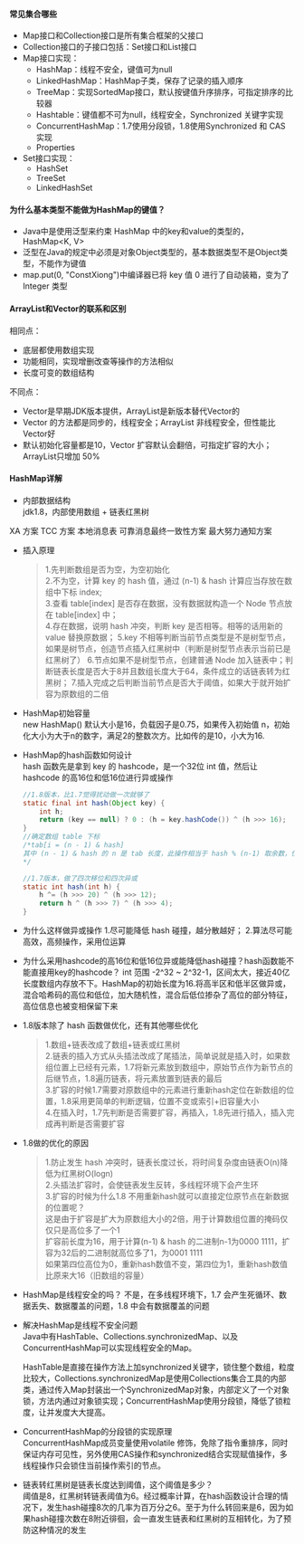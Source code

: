 
#### 常见集合哪些  
- Map接口和Collection接口是所有集合框架的父接口
- Collection接口的子接口包括：Set接口和List接口
- Map接口实现：
    - HashMap：线程不安全，键值可为null
	- LinkedHashMap：HashMap子类，保存了记录的插入顺序
	- TreeMap：实现SortedMap接口，默认按键值升序排序，可指定排序的比较器
	- Hashtable：键值都不可为null，线程安全，Synchronized 关键字实现
	- ConcurrentHashMap：1.7使用分段锁，1.8使用Synchronized 和 CAS 实现
	- Properties
- Set接口实现：
	- HashSet
	- TreeSet
    - LinkedHashSet


#### 为什么基本类型不能做为HashMap的键值？
- Java中是使用泛型来约束 HashMap 中的key和value的类型的，HashMap<K, V>
- 泛型在Java的规定中必须是对象Object类型的，基本数据类型不是Object类型，不能作为键值
- map.put(0, "ConstXiong")中编译器已将 key 值 0 进行了自动装箱，变为了 Integer 类型

#### ArrayList和Vector的联系和区别  
相同点：
- 底层都使用数组实现
- 功能相同，实现增删改查等操作的方法相似
- 长度可变的数组结构
 
不同点：
- Vector是早期JDK版本提供，ArrayList是新版本替代Vector的
- Vector 的方法都是同步的，线程安全；ArrayList 非线程安全，但性能比Vector好
- 默认初始化容量都是10，Vector 扩容默认会翻倍，可指定扩容的大小；ArrayList只增加 50%


#### HashMap详解
- 内部数据结构  
    jdk1.8，内部使用数组 + 链表红黑树

XA 方案
TCC 方案
本地消息表
可靠消息最终一致性方案
最大努力通知方案

- 插入原理  
    >1.先判断数组是否为空，为空初始化  
    2.不为空，计算 key 的 hash 值，通过 (n-1) & hash 计算应当存放在数组中下标 index;  
    3.查看 table[index] 是否存在数据，没有数据就构造一个 Node 节点放在 table[index] 中；  
    4.存在数据，说明 hash 冲突，判断 key 是否相等。相等的话用新的 value 替换原数据；
    5.key 不相等判断当前节点类型是不是树型节点，如果是树节点，创造节点插入红黑树中（判断是树型节点表示当前已是红黑树了）
    6.节点如果不是树型节点，创建普通 Node 加入链表中；判断链表长度是否大于8并且数组长度大于64，条件成立的话链表转为红黑树；
    7.插入完成之后判断当前节点是否大于阈值，如果大于就开始扩容为原数组的二倍

- HashMap初始容量  
    new HashMap() 默认大小是16，负载因子是0.75，如果传入初始值 n，初始化大小为大于n的数字，满足2的整数次方。比如传的是10，小大为16.

- HashMap的hash函数如何设计  
hash 函数先是拿到 key 的 hashcode，是一个32位 int 值，然后让 hashcode 的高16位和低16位进行异或操作
    ```java
    //1.8版本，比1.7觉得扰动做一次就够了
    static final int hash(Object key) {
        int h;
        return (key == null) ? 0 : (h = key.hashCode()) ^ (h >>> 16);
    }
    //确定数组 table 下标
    /*tab[i = (n - 1) & hash]
    其中 (n - 1) & hash 的 n 是 tab 长度，此操作相当于 hash % (n-1) 取余数，位运算计算比取余数快
    */

    //1.7版本，做了四次移位和四次异或
    static int hash(int h) {
        h ^= (h >>> 20) ^ (h >>> 12);
        return h ^ (h >>> 7) ^ (h >>> 4);
    }
    ```

- 为什么这样做异或操作
    1.尽可能降低 hash 碰撞，越分散越好；
    2.算法尽可能高效，高频操作，采用位运算

- 为什么采用hashcode的高16位和低16位异或能降低hash碰撞？hash函数能不能直接用key的hashcode？
int 范围 -2^32 ~ 2^32-1，区间太大，接近40亿长度数组内存放不下。HashMap的初始长度为16.将高半区和低半区做异或，混合哈希码的高位和低位，加大随机性，混合后低位掺杂了高位的部分特征，高位信息也被变相保留下来

- 1.8版本除了 hash 函数做优化，还有其他哪些优化  
    >1.数组+链表改成了数组+链表或红黑树  
    2.链表的插入方式从头插法改成了尾插法，简单说就是插入时，如果数组位置上已经有元素，1.7将新元素放到数组中，原始节点作为新节点的后继节点，1.8遍历链表，将元素放置到链表的最后  
    3.扩容的时候1.7需要对原数组中的元素进行重新hash定位在新数组的位置，1.8采用更简单的判断逻辑，位置不变或索引+旧容量大小  
    4.在插入时，1.7先判断是否需要扩容，再插入，1.8先进行插入，插入完成再判断是否需要扩容

- 1.8做的优化的原因  
    >1.防止发生 hash 冲突时，链表长度过长，将时间复杂度由链表O(n)降低为红黑树O(logn)  
    2.头插法扩容时，会使链表发生反转，多线程环境下会产生环  
    3.扩容的时候为什么1.8 不用重新hash就可以直接定位原节点在新数据的位置呢？  
    这是由于扩容是扩大为原数组大小的2倍，用于计算数组位置的掩码仅仅只是高位多了一个1  
    扩容前长度为16，用于计算(n-1) & hash 的二进制n-1为0000 1111，扩容为32后的二进制就高位多了1，为0001 1111  
    如果第四位高位为0，重新hash数值不变，第四位为1，重新hash数值比原来大16（旧数组的容量）

- HashMap是线程安全的吗？
不是，在多线程环境下，1.7 会产生死循环、数据丢失、数据覆盖的问题，1.8 中会有数据覆盖的问题

- 解决HashMap是线程不安全问题  
    Java中有HashTable、Collections.synchronizedMap、以及ConcurrentHashMap可以实现线程安全的Map。

    HashTable是直接在操作方法上加synchronized关键字，锁住整个数组，粒度比较大，Collections.synchronizedMap是使用Collections集合工具的内部类，通过传入Map封装出一个SynchronizedMap对象，内部定义了一个对象锁，方法内通过对象锁实现；ConcurrentHashMap使用分段锁，降低了锁粒度，让并发度大大提高。

- ConcurrentHashMap的分段锁的实现原理  
ConcurrentHashMap成员变量使用volatile 修饰，免除了指令重排序，同时保证内存可见性，另外使用CAS操作和synchronized结合实现赋值操作，多线程操作只会锁住当前操作索引的节点。

- 链表转红黑树是链表长度达到阈值，这个阈值是多少？  
阈值是8，红黑树转链表阈值为6。经过概率计算，在hash函数设计合理的情况下，发生hash碰撞8次的几率为百万分之6。至于为什么转回来是6，因为如果hash碰撞次数在8附近徘徊，会一直发生链表和红黑树的互相转化，为了预防这种情况的发生